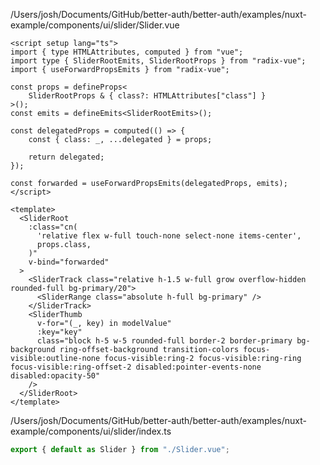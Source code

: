 /Users/josh/Documents/GitHub/better-auth/better-auth/examples/nuxt-example/components/ui/slider/Slider.vue
```
<script setup lang="ts">
import { type HTMLAttributes, computed } from "vue";
import type { SliderRootEmits, SliderRootProps } from "radix-vue";
import { useForwardPropsEmits } from "radix-vue";

const props = defineProps<
	SliderRootProps & { class?: HTMLAttributes["class"] }
>();
const emits = defineEmits<SliderRootEmits>();

const delegatedProps = computed(() => {
	const { class: _, ...delegated } = props;

	return delegated;
});

const forwarded = useForwardPropsEmits(delegatedProps, emits);
</script>

<template>
  <SliderRoot
    :class="cn(
      'relative flex w-full touch-none select-none items-center',
      props.class,
    )"
    v-bind="forwarded"
  >
    <SliderTrack class="relative h-1.5 w-full grow overflow-hidden rounded-full bg-primary/20">
      <SliderRange class="absolute h-full bg-primary" />
    </SliderTrack>
    <SliderThumb
      v-for="(_, key) in modelValue"
      :key="key"
      class="block h-5 w-5 rounded-full border-2 border-primary bg-background ring-offset-background transition-colors focus-visible:outline-none focus-visible:ring-2 focus-visible:ring-ring focus-visible:ring-offset-2 disabled:pointer-events-none disabled:opacity-50"
    />
  </SliderRoot>
</template>

```
/Users/josh/Documents/GitHub/better-auth/better-auth/examples/nuxt-example/components/ui/slider/index.ts
```typescript
export { default as Slider } from "./Slider.vue";

```

